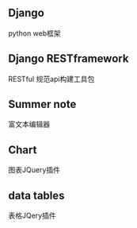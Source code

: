 ## Django
python web框架
## Django RESTframework
RESTful 规范api构建工具包
## Summer note
富文本编辑器
## Chart
图表JQuery插件
## data tables
表格JQery插件